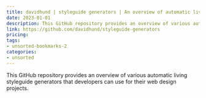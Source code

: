 ```yaml
---
title: davidhund | styleguide generators | An overview of automatic living styleguide generators
date: 2023-01-01
description: This GitHub repository provides an overview of various automatic living styleguide generators that developers can use for their web design projects.
link: https://github.com/davidhund/styleguide-generators
pricing: 
tags: 
- unsorted-bookmarks-2 
categories: 
- unsorted 
---
```


This GitHub repository provides an overview of various automatic living styleguide generators that developers can use for their web design projects.